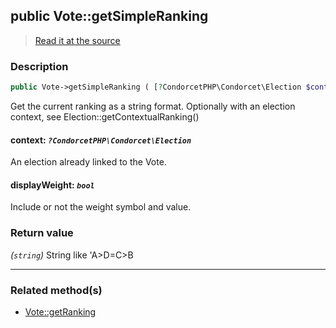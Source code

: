 ## public Vote::getSimpleRanking

> [Read it at the source](https://github.com/julien-boudry/Condorcet/blob/master/src/Vote.php#L447)

### Description    

```php
public Vote->getSimpleRanking ( [?CondorcetPHP\Condorcet\Election $context = null , bool $displayWeight = true] ): string
```

Get the current ranking as a string format. Optionally with an election context, see Election::getContextualRanking()
    

#### **context:** *`?CondorcetPHP\Condorcet\Election`*   
An election already linked to the Vote.    


#### **displayWeight:** *`bool`*   
Include or not the weight symbol and value.    


### Return value   

*(`string`)* String like 'A>D=C>B


---------------------------------------

### Related method(s)      

* [Vote::getRanking](/Docs/api-reference/Vote%20Class/Vote--getRanking.md)    
